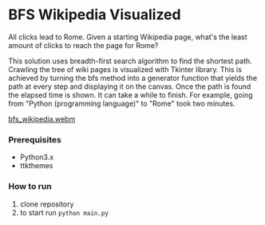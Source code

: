 # BFS Wikipedia Visualized

All clicks lead to Rome. Given a starting Wikipedia page, what's the least amount of clicks to reach the page for Rome?

This solution uses breadth-first search algorithm to find the shortest path.
Crawling the tree of wiki pages is visualized with Tkinter library.
This is achieved by turning the bfs method into a generator function that yields the path at every step and displaying it on the canvas.
Once the path is found the elapsed time is shown.
It can take a while to finish. For example, going from "Python (programming language)" to "Rome" took two minutes.

[bfs_wikipedia.webm](https://user-images.githubusercontent.com/38633663/233460677-99cf26d6-b261-44c3-af98-64bdeb88e68b.webm)

### Prerequisites

- Python3.x
- ttkthemes

### How to run

1. clone repository
2. to start run `python main.py`
